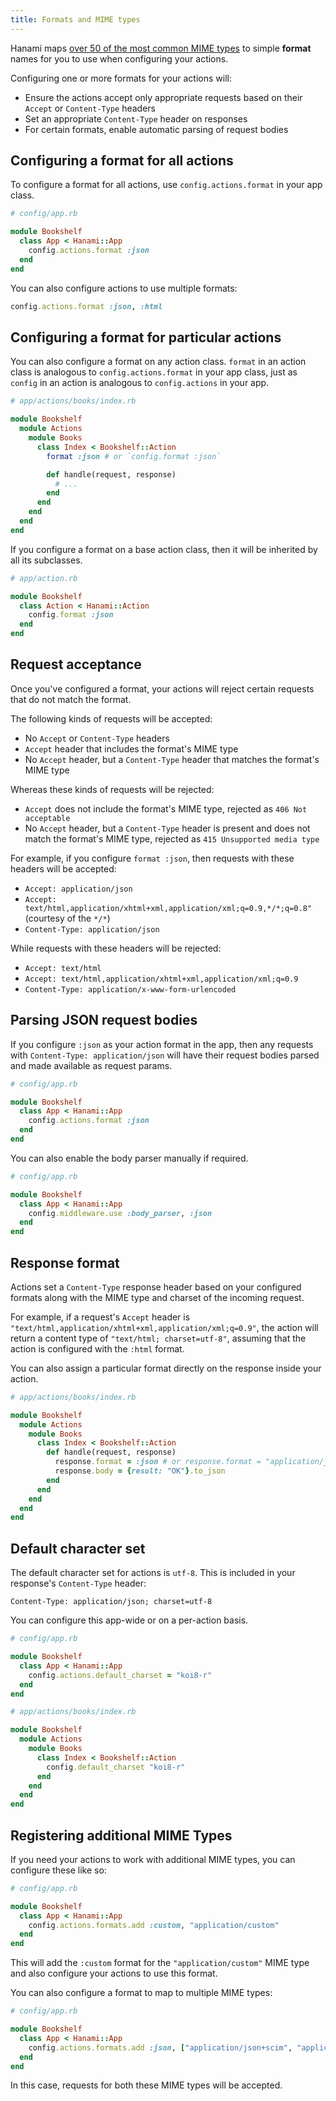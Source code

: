 ```yaml
---
title: Formats and MIME types
---
```


Hanami maps [over 50 of the most common MIME types][built-in-formats] to simple **format** names for you to use when configuring your actions.

[built-in-formats]: https://github.com/hanami/controller/blob/dc5bb2a1db48b0ccf3faf52aac20eaef0fd135a3/lib/hanami/action/mime.rb#L15-L69

Configuring one or more formats for your actions will:

- Ensure the actions accept only appropriate requests based on their `Accept` or `Content-Type` headers
- Set an appropriate `Content-Type` header on responses
- For certain formats, enable automatic parsing of request bodies

## Configuring a format for all actions

To configure a format for all actions, use `config.actions.format` in your app class.

```ruby
# config/app.rb

module Bookshelf
  class App < Hanami::App
    config.actions.format :json
  end
end
```

You can also configure actions to use multiple formats:

```ruby
config.actions.format :json, :html
```

## Configuring a format for particular actions

You can also configure a format on any action class. `format` in an action class is analogous to `config.actions.format` in your app class, just as `config` in an action is analogous to `config.actions` in your app.

```ruby
# app/actions/books/index.rb

module Bookshelf
  module Actions
    module Books
      class Index < Bookshelf::Action
        format :json # or `config.format :json`

        def handle(request, response)
          # ...
        end
      end
    end
  end
end
```

If you configure a format on a base action class, then it will be inherited by all its subclasses.

```ruby
# app/action.rb

module Bookshelf
  class Action < Hanami::Action
    config.format :json
  end
end
```

## Request acceptance

Once you've configured a format, your actions will reject certain requests that do not match the format.

The following kinds of requests will be accepted:

- No `Accept` or `Content-Type` headers
- `Accept` header that includes the format's MIME type
- No `Accept` header, but a `Content-Type` header that matches the format's MIME type

Whereas these kinds of requests will be rejected:

- `Accept` does not include the format's MIME type, rejected as `406 Not acceptable`
- No `Accept` header, but a `Content-Type` header is present and does not match the format's MIME type, rejected as `415 Unsupported media type`

For example, if you configure `format :json`, then requests with these headers will be accepted:

- `Accept: application/json`
- `Accept: text/html,application/xhtml+xml,application/xml;q=0.9,*/*;q=0.8"` (courtesy of the `*/*`)
- `Content-Type: application/json`

While requests with these headers will be rejected:

- `Accept: text/html`
- `Accept: text/html,application/xhtml+xml,application/xml;q=0.9`
- `Content-Type: application/x-www-form-urlencoded`

## Parsing JSON request bodies

If you configure `:json` as your action format in the app, then any requests with `Content-Type: application/json` will have their request bodies parsed and made available as request params.

```ruby
# config/app.rb

module Bookshelf
  class App < Hanami::App
    config.actions.format :json
  end
end
```

You can also enable the body parser manually if required.

```ruby
# config/app.rb

module Bookshelf
  class App < Hanami::App
    config.middleware.use :body_parser, :json
  end
end
```

## Response format

Actions set a `Content-Type` response header based on your configured formats along with the MIME type and charset of the incoming request.

For example, if a request's `Accept` header is `"text/html,application/xhtml+xml,application/xml;q=0.9"`, the action will return a content type of `"text/html; charset=utf-8"`, assuming that the action is configured with the `:html` format.

You can also assign a particular format directly on the response inside your action.

```ruby
# app/actions/books/index.rb

module Bookshelf
  module Actions
    module Books
      class Index < Bookshelf::Action
        def handle(request, response)
          response.format = :json # or response.format = "application/json"
          response.body = {result: "OK"}.to_json
        end
      end
    end
  end
end
```

## Default character set

The default character set for actions is `utf-8`. This is included in your response's `Content-Type` header:

```text
Content-Type: application/json; charset=utf-8
```

You can configure this app-wide or on a per-action basis.

```ruby
# config/app.rb

module Bookshelf
  class App < Hanami::App
    config.actions.default_charset = "koi8-r"
  end
end
```

```ruby
# app/actions/books/index.rb

module Bookshelf
  module Actions
    module Books
      class Index < Bookshelf::Action
        config.default_charset "koi8-r"
      end
    end
  end
end
```

## Registering additional MIME Types

If you need your actions to work with additional MIME types, you can configure these like so:

```ruby
# config/app.rb

module Bookshelf
  class App < Hanami::App
    config.actions.formats.add :custom, "application/custom"
  end
end
```

This will add the `:custom` format for the `"application/custom"` MIME type and also configure your actions to use this format.

You can also configure a format to map to multiple MIME types:

```ruby
# config/app.rb

module Bookshelf
  class App < Hanami::App
    config.actions.formats.add :json, ["application/json+scim", "application/json"]
  end
end
```

In this case, requests for both these MIME types will be accepted.
